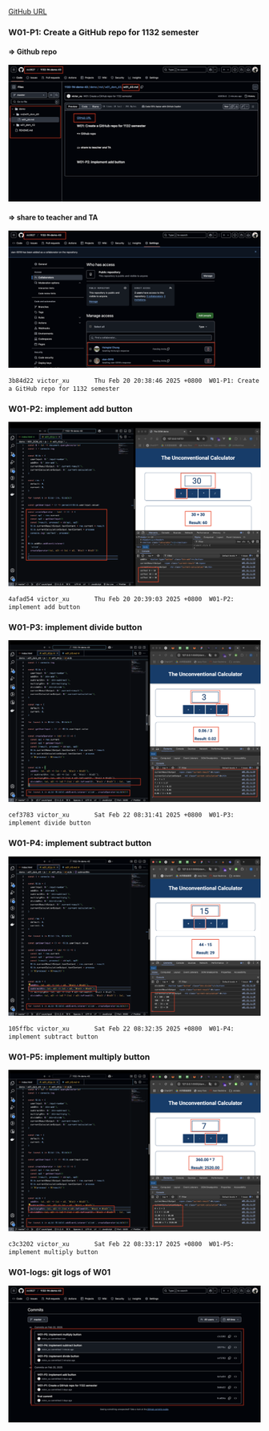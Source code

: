 [GitHub URL](https://github.com/vic0627/1132-1N-demo-43)

### W01-P1: Create a GitHub repo for 1132 semester

#### => Github repo
 
![](w01-p1-1.png)
 
#### => share to teacher and TA

![](w01-p1-2.png)
 
```
3b84d22 victor_xu       Thu Feb 20 20:38:46 2025 +0800  W01-P1: Create a GitHub repo for 1132 semester
```

### W01-P2: implement add button
 
![](w01-p2.png)
 
```
4afad54 victor_xu       Thu Feb 20 20:39:03 2025 +0800  W01-P2: implement add button
```

### W01-P3: implement divide button
 
![](w01-p3.png)
 
```
cef3783 victor_xu       Sat Feb 22 08:31:41 2025 +0800  W01-P3: implement divide button
```
 
### W01-P4: implement subtract button
 
![](w01-p4.png)
 
```
105ffbc victor_xu       Sat Feb 22 08:32:35 2025 +0800  W01-P4: implement subtract button
```
 
### W01-P5: implement multiply button
 
![](w01-p5.png)
 
```
c3c3202 victor_xu       Sat Feb 22 08:33:17 2025 +0800  W01-P5: implement multiply button
```

### W01-logs: git logs of W01
 
![](w01-logs.png)